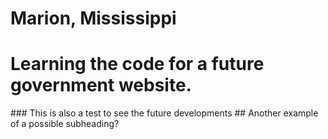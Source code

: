 # Marion, Mississippi
<h1> Learning the code for a future government website.</h1>
### This is also a test to see the future developments 
## Another example of a possible subheading?
